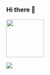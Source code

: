 ### Hi there 👋
<img height="100" src="https://freesvg.org/img/dibujo-13.png" width="100"/>


[![](https://github-readme-stats.vercel.app/api?username=turkayaltintas)](https://github.com/turkayaltintas/github-readme-stats)





<!--
**turkayaltintas/turkayaltintas** is a ✨ _special_ ✨ repository because its `README.md` (this file) appears on your GitHub profile.
Here are some ideas to get you started:

- 🔭 I’m currently working on ...
- 🌱 I’m currently learning ...
- 👯 I’m looking to collaborate on ...
- 🤔 I’m looking for help with ...
- 💬 Ask me about ...
- 📫 How to reach me: ...
- 😄 Pronouns: ...
- ⚡ Fun fact: ...
-->
